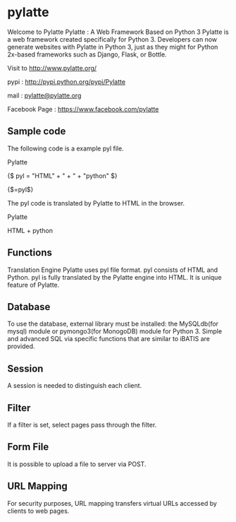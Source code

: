 pylatte
=======

Welcome to Pylatte
Pylatte : A Web Framework Based on Python 3 Pylatte is a web framework created specifically for Python 3. Developers can now generate websites with Pylatte in Python 3, just as they might for Python 2x-based frameworks such as Django, Flask, or Bottle.

Visit to http://www.pylatte.org/

pypi : http://pypi.python.org/pypi/Pylatte

mail : pylatte@pylatte.org

Facebook Page : https://www.facebook.com/pylatte

Sample code
-----------
The following code is a example pyl file.

<p>Pylatte</p>
{$
pyl = "HTML" + " + " + "python"
$}
<p>
{$=pyl$}
</p>
The pyl code is translated by Pylatte to HTML in the browser.

<p>Pylatte</p>
<p>
HTML + python
</p>

Functions
---------
Translation Engine Pylatte uses pyl file format. pyl consists of HTML and Python. pyl is fully translated by the Pylatte engine into HTML. It is unique feature of Pylatte.

Database
--------
To use the database, external library must be installed: the MySQLdb(for mysql) module or pymongo3(for MonogoDB) module for Python 3.
Simple and advanced SQL via specific functions that are similar to iBATIS are provided.

Session
-------
A session is needed to distinguish each client.

Filter
------
If a filter is set, select pages pass through the filter.

Form File
---------
It is possible to upload a file to server via POST.

URL Mapping
-----------
For security purposes, URL mapping transfers virtual URLs accessed by clients to web pages.
